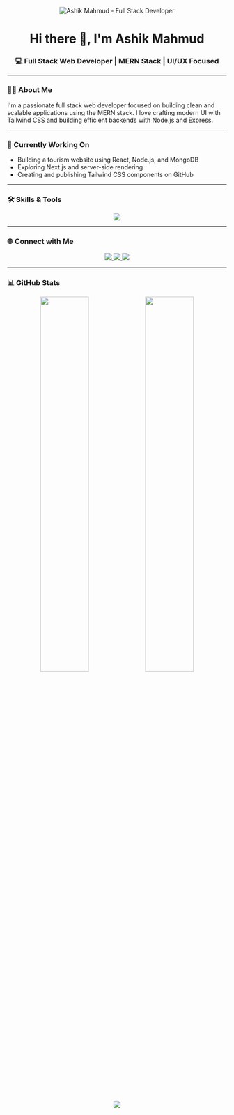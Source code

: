 <p align="center">
  <img src="https://i.ibb.co/Yf8Bmvb/your-banner-image.jpg" alt="Ashik Mahmud - Full Stack Developer" />
</p>

<h1 align="center">Hi there 👋, I'm Ashik Mahmud</h1>
<h3 align="center">💻 Full Stack Web Developer | MERN Stack | UI/UX Focused</h3>

---

### 👨‍💻 About Me

I'm a passionate full stack web developer focused on building clean and scalable applications using the MERN stack. I love crafting modern UI with Tailwind CSS and building efficient backends with Node.js and Express.

---

### 🚀 Currently Working On

- Building a tourism website using React, Node.js, and MongoDB  
- Exploring Next.js and server-side rendering  
- Creating and publishing Tailwind CSS components on GitHub  

---

### 🛠️ Skills & Tools

<p align="center">
  <img src="https://skillicons.dev/icons?i=html,css,js,react,nodejs,express,mongodb,tailwind,github,vscode,figma" />
</p>

---

### 🌐 Connect with Me

<p align="center">
 <a href="https://mail.google.com/mail/?view=cm&fs=1&to=ashik04am@gmail.com" target="_blank" rel="noopener noreferrer">
  <img src="https://img.shields.io/badge/Gmail-D14836?style=for-the-badge&logo=gmail&logoColor=white" />
</a>

  <a href="https://www.linkedin.com/in/yourlinkedin">
    <img src="https://img.shields.io/badge/LinkedIn-blue?style=for-the-badge&logo=linkedin&logoColor=white" />
  </a>
  <a href="https://github.com/ashik0401">
    <img src="https://img.shields.io/badge/GitHub-black?style=for-the-badge&logo=github&logoColor=white" />
  </a>
</p>

---

### 📊 GitHub Stats

<p align="center">
  <img width="47%" src="https://github-readme-stats.vercel.app/api?username=ashikmahmud&show_icons=true&theme=tokyonight" />
  <img width="47%" src="https://github-readme-stats.vercel.app/api/top-langs/?username=ashikmahmud&layout=compact&theme=tokyonight&exclude_repo=old-repo1,old-repo2" />
</p>

<p align="center">
  <img src="https://github-readme-streak-stats.herokuapp.com/?user=ashikmahmud&theme=tokyonight" />
</p>

